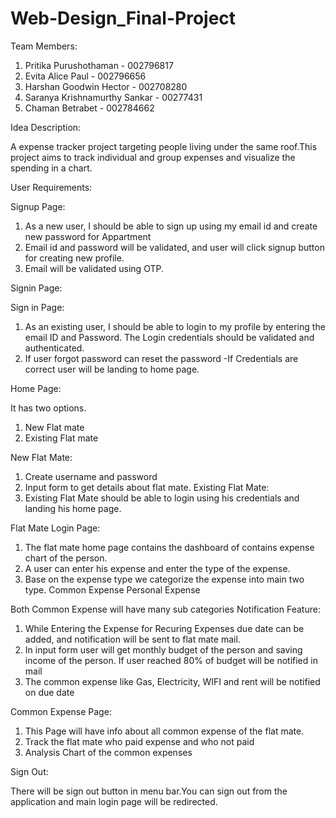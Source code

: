 # Web-Design_Final-Project

Team Members:

1. Pritika Purushothaman - 002796817
2. Evita Alice Paul - 002796656
3. Harshan Goodwin Hector - 002708280
4. Saranya Krishnamurthy Sankar - 00277431
5. Chaman Betrabet - 002784662


Idea Description:

A expense tracker project targeting people living under the same roof.This project aims to track individual and group expenses and visualize the spending in a chart.

User Requirements:

Signup Page:

1. As a new user, I should be able to sign up using my email id and create new password for Appartment
2. Email id and password will be validated, and user will click signup button for creating new profile.
3. Email will be validated using OTP.

Signin Page:

Sign in Page:

1. As an existing user, I should be able to login to my profile by entering the email ID and Password. The Login credentials should be validated and authenticated.
2. If user forgot password can reset the password -If Credentials are correct user will be landing to home page.

Home Page:

It has two options.

1. New Flat mate
2. Existing Flat mate

New Flat Mate:

1. Create username and password
2. Input form to get details about flat mate. Existing Flat Mate:
3. Existing Flat Mate should be able to login using his credentials and landing his home page.

Flat Mate Login Page:

1. The flat mate home page contains the dashboard of contains expense chart of the person.
2. A user can enter his expense and enter the type of the expense.
3. Base on the expense type we categorize the expense into main two type.
Common Expense
Personal Expense


Both Common Expense will have many sub categories
Notification Feature:

1. While Entering the Expense for Recuring Expenses due date can be added, and notification will be sent to flat mate mail.
2. In input form user will get monthly budget of the person and saving income of the person. If user reached 80% of budget will be notified in mail
3. The common expense like Gas, Electricity, WIFI and rent will be notified on due date

Common Expense Page:

1. This Page will have info about all common expense of the flat mate.
2. Track the flat mate who paid expense and who not paid
3. Analysis Chart of the common expenses

Sign Out:

There will be sign out button in menu bar.You can sign out from the application and main login page will be redirected.
